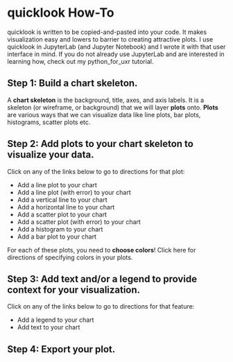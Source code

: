 # quicklook How-To
quicklook is written to be copied-and-pasted into your code. It makes visualization easy and lowers to barrier to creating attractive plots.
I use quicklook in JupyterLab (and Jupyter Notebook) and I wrote it with that user interface in mind.
If you do not already use JupyterLab and are interested in learning how, check out my python_for_uxr tutorial.

## Step 1: Build a chart skeleton.
A **chart skeleton** is the background, title, axes, and axis labels. It is a skeleton (or wireframe, or background) that we will layer **plots** onto.
**Plots** are various ways that we can visualize data like line plots, bar plots, histograms, scatter plots etc.

## Step 2: Add plots to your chart skeleton to visualize your data.
Click on any of the links below to go to directions for that plot:
- Add a line plot to your chart
- Add a line plot (with error) to your chart
- Add a vertical line to your chart
- Add a horizontal line to your chart
- Add a scatter plot to your chart
- Add a scatter plot (with error) to your chart
- Add a histogram to your chart
- Add a bar plot to your chart

For each of these plots, you need to **choose colors**! Click here for directions of specifying colors in your plots.

## Step 3: Add text and/or a legend to provide context for your visualization.
Click on any of the links below to go to directions for that feature:
- Add a legend to your chart
- Add text to your chart

## Step 4: Export your plot.
